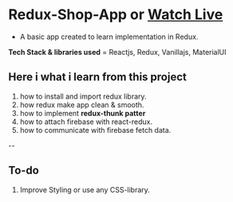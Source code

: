 # Redux-Shop-App or [Watch Live](https://redux-shop-app1.netlify.app/)

- A basic app created to learn implementation in Redux.

**Tech Stack & libraries used** = Reactjs, Redux, Vanillajs, MaterialUI

## Here i what i learn from this project

1. how to install and import redux library.
2. how redux make app clean & smooth.
3. how to implement **redux-thunk patter**
4. how to attach firebase with react-redux.
5. how to communicate with firebase fetch data.

--

## To-do

1. Improve Styling or use any CSS-library.
